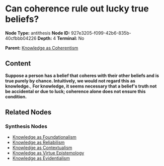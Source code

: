 # Can coherence rule out lucky true beliefs?

**Node Type:** antithesis
**Node ID:** 927e3205-f099-42b6-835b-40cfbbb04226
**Depth:** 4
**Terminal:** No

**Parent:** [Knowledge as Coherentism](knowledge-as-coherentism-synthesis-5d786b6f-6ab2-4ac2-be98-d71958df90b2.md)

## Content

**Suppose a person has a belief that coheres with their other beliefs and is true purely by chance. Intuitively, we would not regard this as knowledge.**, **For knowledge, it seems necessary that a belief's truth not be accidental or due to luck; coherence alone does not ensure this condition.**

## Related Nodes

### Synthesis Nodes

- [Knowledge as Foundationalism](knowledge-as-foundationalism-synthesis-5d235c3d-c22e-43f9-be59-3240fbf7c133.md)
- [Knowledge as Reliabilism](knowledge-as-reliabilism-synthesis-1588f2da-7d48-4edf-9ebb-d9642e957a12.md)
- [Knowledge as Contextualism](knowledge-as-contextualism-synthesis-f280bcd4-976e-4e77-ae98-a4f6576ed8b7.md)
- [Knowledge as Virtue Epistemology](knowledge-as-virtue-epistemology-synthesis-e2e4ca5f-fdee-4ccd-815c-e85dedcec45a.md)
- [Knowledge as Evidentialism](knowledge-as-evidentialism-synthesis-21ca97cf-9269-4bf7-9e02-c0dbec3d1b58.md)
